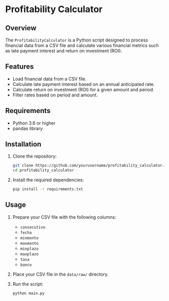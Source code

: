 # Profitability Calculator

## Overview

The `ProfitabilityCalculator` is a Python script designed to process financial data from a CSV file and calculate various financial metrics such as late payment interest and return on investment (ROI).

## Features

- Load financial data from a CSV file.
- Calculate late payment interest based on an annual anticipated rate.
- Calculate return on investment (ROI) for a given amount and period.
- Filter rates based on period and amount.

## Requirements

- Python 3.6 or higher
- pandas library

## Installation

1. Clone the repository:
    ```sh
    git clone https://github.com/yourusername/profitability_calculator.git
    cd profitability_calculator
    ```

2. Install the required dependencies:
    ```sh
    pip install -r requirements.txt
    ```

## Usage

1. Prepare your CSV file with the following columns:
    - `consecutivo`
    - `fecha`
    - `minmonto` 
    - `maxmonto` 
    - `minplazo` 
    - `maxplazo` 
    - `tasa`
    - `banco`

2. Place your CSV file in the `data/raw/` directory.

3. Run the script:
    ```sh
    python main.py
    ```